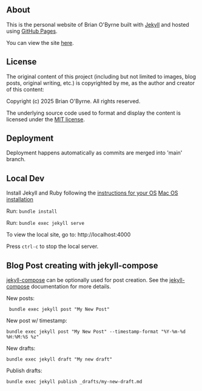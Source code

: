 ## About

This is the personal website of Brian O'Byrne built with [Jekyll](https://jekyllrb.com/) and hosted using [GitHub Pages](https://pages.github.com/).

You can view the site [here](https://3riano3yrne.github.io/).

## License

The original content of this project (including but not limited to images, blog posts, original writing, etc.) is copyrighted by me, as the author and creator of this content:

Copyright (c) 2025 Brian O'Byrne. All rights reserved.

The underlying source code used to format and display the content is licensed under the [MIT license](/LISCENSE.md).

## Deployment

Deployment happens automatically as commits are merged into 'main' branch.


## Local Dev

Install Jekyll and Ruby following the [instructions for your OS](https://jekyllrb.com/docs/installation/)
[Mac OS installation](https://jekyllrb.com/docs/installation/macos/)

Run: `bundle install`

Run: `bundle exec jekyll serve`

To view the local site, go to: http://localhost:4000

Press `ctrl-c` to stop the local server.


## Blog Post creating with jekyll-compose

[jekyll-compose](https://github.com/jekyll/jekyll-compose) can be optionally used for post creation. See the [jekyll-compose](https://github.com/jekyll/jekyll-compose) documentation for more details. 

New posts: 
```
 bundle exec jekyll post "My New Post"
```
New post w/ timestamp:
```
bundle exec jekyll post "My New Post" --timestamp-format "%Y-%m-%d %H:%M:%S %z"
```
New drafts:
```
bundle exec jekyll draft "My new draft"
```
Publish drafts:
```
bundle exec jekyll publish _drafts/my-new-draft.md
```
